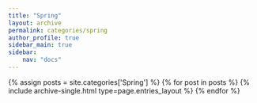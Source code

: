 ```yaml
---
title: "Spring"
layout: archive
permalink: categories/spring
author_profile: true
sidebar_main: true
sidebar:
    nav: "docs"
---
```



{% assign posts = site.categories['Spring'] %}
{% for post in posts %} {% include archive-single.html type=page.entries_layout %} {% endfor %}